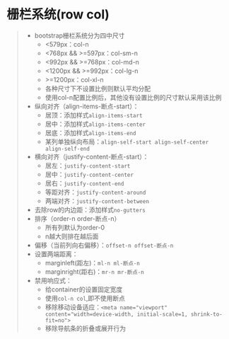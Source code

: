 # 栅栏系统(row col)
>* bootstrap栅栏系统分为四中尺寸  
>   * <579px：col-n  
>   * <768px && >=597px：col-sm-n  
>   * <992px && >=768px：col-md-n  
>   * <1200px && >=992px：col-lg-n  
>   * \>=1200px：col-xl-n  
>   * 各种尺寸下不设置比例则默认平均分配  
>   * 使用col-n配置比例后，其他没有设置比例的尺寸默认采用该比例  
>* 纵向对齐（align-items-断点-start）：
>   * 居顶：添加样式```align-items-start```  
>   * 居中：添加样式```align-items-center```  
>   * 居底：添加样式```align-items-end```  
>   * 某列单独纵向布局：```align-self-start align-self-center align-self-end```
>* 横向对齐（justify-content-断点-start）：
>   * 居左：```justify-content-start```  
>   * 居中：```justify-content-center```  
>   * 居右：```justify-content-end```  
>   * 等距对齐：```justify-content-around```  
>   * 两端对齐：```justify-content-between```  
>* 去除row的内边距：添加样式```no-gutters```  
>* 排序（order-n order-断点-n）  
>   * 所有列默认为order-0  
>   * n越大则排在越后面  
>* 偏移（当前列向右偏移）：```offset-n offset-断点-n```  
>* 设置两端距离：
>   * marginleft(距左)：```ml-n ml-断点-n```  
>   * marginright(距右)：```mr-n mr-断点-n```  
>* 禁用响应式：
>   * 给container的设置固定宽度  
>   * 使用```col-n col```,即不使用断点  
>   * 移除移动设备适应：```<meta name="viewport" content="width=device-width, initial-scale=1, shrink-to-fit=no">```  
>   * 移除导航条的折叠或展开行为  
